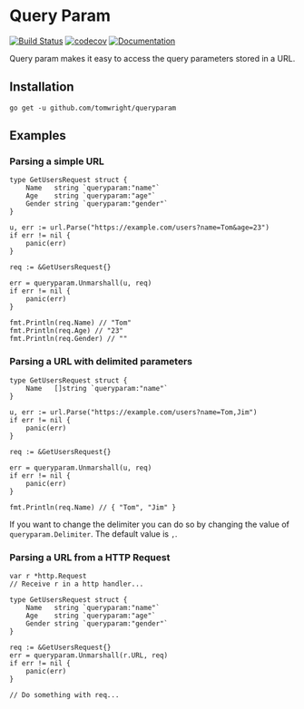 # Query Param

[![Build Status](https://travis-ci.org/TomWright/queryparam.svg?branch=master)](https://travis-ci.org/TomWright/queryparam)
[![codecov](https://codecov.io/gh/TomWright/queryparam/branch/master/graph/badge.svg)](https://codecov.io/gh/TomWright/queryparam)
[![Documentation](https://godoc.org/github.com/TomWright/queryparam?status.svg)](https://godoc.org/github.com/TomWright/queryparam)

Query param makes it easy to access the query parameters stored in a URL.

## Installation

```
go get -u github.com/tomwright/queryparam
```

## Examples

### Parsing a simple URL
```
type GetUsersRequest struct {
	Name   string `queryparam:"name"`
	Age    string `queryparam:"age"`
	Gender string `queryparam:"gender"`
}

u, err := url.Parse("https://example.com/users?name=Tom&age=23")
if err != nil {
    panic(err)
}

req := &GetUsersRequest{}

err = queryparam.Unmarshall(u, req)
if err != nil {
    panic(err)
}

fmt.Println(req.Name) // "Tom"
fmt.Println(req.Age) // "23"
fmt.Println(req.Gender) // ""
```

### Parsing a URL with delimited parameters
```
type GetUsersRequest struct {
	Name   []string `queryparam:"name"`
}

u, err := url.Parse("https://example.com/users?name=Tom,Jim")
if err != nil {
    panic(err)
}

req := &GetUsersRequest{}

err = queryparam.Unmarshall(u, req)
if err != nil {
    panic(err)
}

fmt.Println(req.Name) // { "Tom", "Jim" }
```

If you want to change the delimiter you can do so by changing the value of `queryparam.Delimiter`.
The default value is `,`.

### Parsing a URL from a HTTP Request
```
var r *http.Request
// Receive r in a http handler...

type GetUsersRequest struct {
	Name   string `queryparam:"name"`
	Age    string `queryparam:"age"`
	Gender string `queryparam:"gender"`
}

req := &GetUsersRequest{}
err = queryparam.Unmarshall(r.URL, req)
if err != nil {
    panic(err)
}

// Do something with req...
```